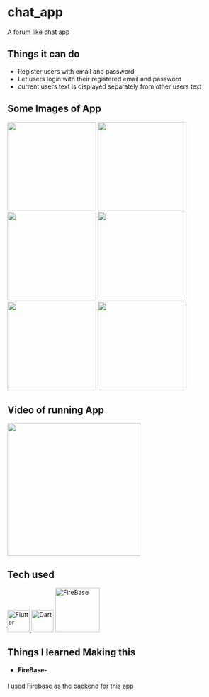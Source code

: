 # chat_app
A forum like chat app
## Things it can do
* Register users with email and password
* Let users login with their registered email and password
* current users text is displayed separately from other users text

## Some Images of App
<img src ="https://user-images.githubusercontent.com/71614009/115959658-eee31100-a52a-11eb-9dbf-cfffee0ca6e5.jpg" width ="200"> <img src ="https://user-images.githubusercontent.com/71614009/115959665-f5718880-a52a-11eb-978c-289090e3b0eb.jpg" width ="200"> <img src ="https://user-images.githubusercontent.com/71614009/115959671-fe625a00-a52a-11eb-94c0-0b6f64ee758a.jpg" width ="200"> <img src ="https://user-images.githubusercontent.com/71614009/115959674-028e7780-a52b-11eb-960b-f413cba7c3d2.jpg" width ="200"> <img src ="https://user-images.githubusercontent.com/71614009/115959675-03bfa480-a52b-11eb-9bd3-12baf55a56af.jpg" width ="200"> <img src ="https://user-images.githubusercontent.com/71614009/115959677-04f0d180-a52b-11eb-9ac9-1f1537e758c0.jpg" width ="200">

## Video of running App
<a href ="https://youtu.be/cGBzl8SbEHA"><img src ="https://user-images.githubusercontent.com/71614009/115960112-189d3780-a52d-11eb-85ff-906663c4374c.png" width ="300" hieght ="275"> </a>

## Tech used


<a href ="https://flutter.dev/" > <img src="https://user-images.githubusercontent.com/71614009/115812209-a46c7200-a40e-11eb-848f-ac8b30bc41fb.png" width ="50" alt ="Flutter"> </a> <a href ="https://dart.dev/"><img src="https://user-images.githubusercontent.com/71614009/115811626-abdf4b80-a40d-11eb-861b-3e1fbb0dcb5d.png" width ="50" alt="Dart"></a> <a href ="https://firebase.google.com/"><img src="https://user-images.githubusercontent.com/71614009/115960312-4df65500-a52e-11eb-8d9e-71a9297ea51f.png" width ="100" alt="FireBase"></a>

## Things I learned Making this 
* #### FireBase-
 I used Firebase as the backend for this app 
